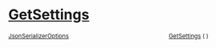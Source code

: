 # [GetSettings](./NetCoreSerializationHelper-100664082.md)



<sub>[JsonSerializerOptions](https://docs.microsoft.com/en-us/dotnet/api/System.Text.Json.JsonSerializerOptions)</sub><img width=200/><sub>[GetSettings](./NetCoreSerializationHelper-100664082.md) (  )</sub><br>


